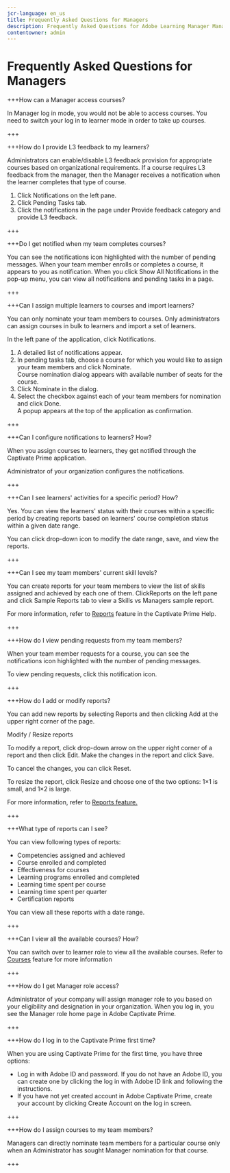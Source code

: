```yaml
---
jcr-language: en_us
title: Frequently Asked Questions for Managers
description: Frequently Asked Questions for Adobe Learning Manager Managers
contentowner: admin
---
```



# Frequently Asked Questions for Managers

+++How can a Manager access courses?

In Manager log in mode, you would not be able to access courses. You need to switch your log in to learner mode in order to take up courses.

+++

+++How do I provide L3 feedback to my learners?

Administrators can enable/disable L3 feedback provision for appropriate courses based on organizational requirements. If a course requires L3 feedback from the manager, then the Manager receives a notification when the learner completes that type of course.

1. Click Notifications on the left pane.
1. Click Pending Tasks tab.
1. Click the notifications in the page under Provide feedback category and provide L3 feedback.

+++

+++Do I get notified when my team completes courses?

You can see the notifications icon highlighted with the number of pending messages. When your team member enrolls or completes a course, it appears to you as notification. When you click Show All Notifications in the pop-up menu, you can view all notifications and pending tasks in a page.

+++

+++Can I assign multiple learners to courses and import learners?

You can only nominate your team members to courses. Only administrators can assign courses in bulk to learners and import a set of learners.

In the left pane of the application, click Notifications.

1. A detailed list of notifications appear.
1. In pending tasks tab, choose a course for which you would like to assign your team members and click Nominate.  
   Course nomination dialog appears with available number of seats for the course.
1. Click Nominate in the dialog.
1. Select the checkbox against each of your team members for nomination and click Done.  
   A popup appears at the top of the application as confirmation.

+++

+++Can I configure notifications to learners? How?

When you assign courses to learners, they get notified through the Captivate Prime application.

Administrator of your organization configures the notifications.

+++

+++Can I see learners' activities for a specific period? How?

Yes. You can view the learners' status with their courses within a specific period by creating reports based on learners' course completion status within a given date range.

You can click drop-down icon to modify the date range, save, and view the reports.

+++

+++Can I see my team members' current skill levels?

You can create reports for your team members to view the list of skills assigned and achieved by each one of them. ClickReports on the left pane and click Sample Reports tab to view a Skills vs Managers sample report.

For more information, refer to [Reports](feature-summary/reports.md) feature in the Captivate Prime Help.

+++

+++How do I view pending requests from my team members?

When your team member requests for a course, you can see the notifications icon highlighted with the number of pending messages.

To view pending requests, click this notification icon.

+++

+++How do I add or modify reports?

You can add new reports by selecting Reports and then clicking Add at the upper right corner of the page.

Modify / Resize reports  
  
To modify a report, click drop-down arrow on the upper right corner of a report and then click Edit. Make the changes in the report and click Save.

To cancel the changes, you can click Reset.

To resize the report, click Resize and choose one of the two options: 1×1 is small, and 1×2 is large.

For more information, refer to  [Reports feature.](feature-summary/reports.md)

+++

+++What type of reports can I see?

You can view following types of reports:

* Competencies assigned and achieved
* Course enrolled and completed
* Effectiveness for courses
* Learning programs enrolled and completed
* Learning time spent per course
* Learning time spent per quarter
* Certification reports

You can view all these reports with a date range.

+++

+++Can I view all the available courses? How?

You can switch over to learner role to view all the available courses. Refer to  [Courses](../learners/feature-summary/courses.md) feature for more information

+++

+++How do I get Manager role access?

Administrator of your company will assign manager role to you based on your eligibility and designation in your organization. When you log in, you see the Manager role home page in Adobe Captivate Prime.

+++

+++How do I log in to the Captivate Prime first time?

When you are using Captivate Prime for the first time, you have three options:

* Log in with Adobe ID and password. If you do not have an Adobe ID, you can create one by clicking the log in with Adobe ID link and following the instructions.
* If you have not yet created account in Adobe Captivate Prime, create your account by clicking Create Account on the log in screen.

+++

+++How do I assign courses to my team members?

Managers can directly nominate team members for a particular course only when an Administrator has sought Manager nomination for that course.

+++
